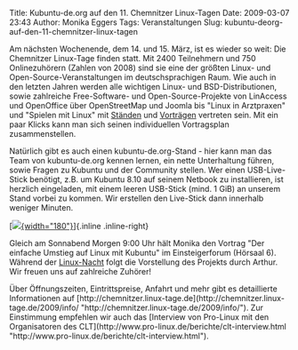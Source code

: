 Title: Kubuntu-de.org auf den 11. Chemnitzer Linux-Tagen
Date: 2009-03-07 23:43
Author: Monika Eggers
Tags: Veranstaltungen
Slug: kubuntu-deorg-auf-den-11-chemnitzer-linux-tagen

Am nächsten Wochenende, dem 14. und 15. März, ist es wieder so weit: Die
Chemnitzer Linux-Tage finden statt. Mit 2400 Teilnehmern und 750
Onlinezuhörern (Zahlen von 2008) sind sie eine der größten Linux- und
Open-Source-Veranstaltungen im deutschsprachigen Raum. Wie auch in den
letzten Jahren werden alle wichtigen Linux- und BSD-Distributionen,
sowie zahlreiche Free-Software- und Open-Source-Projekte von LinAccess
und OpenOffice über OpenStreetMap und Joomla bis "Linux in Arztpraxen"
und "Spielen mit Linux" mit
[Ständen](http://chemnitzer.linux-tage.de/2009/live/plan.html "http://chemnitzer.linux-tage.de/2009/live/plan.html") und
[Vorträgen](http://chemnitzer.linux-tage.de/2009/vortraege/plan.html "http://chemnitzer.linux-tage.de/2009/vortraege/plan.html") vertreten sein. Mit ein paar Klicks kann man sich seinen
individuellen Vortragsplan zusammenstellen.

</p>
Natürlich gibt es auch einen kubuntu-de.org-Stand - hier kann man das
Team von kubuntu-de.org kennen lernen, ein nette Unterhaltung führen,
sowie Fragen zu Kubuntu und der Community stellen. Wer einen
USB-Live-Stick benötigt, z.B. um Kubuntu 8.10 auf seinem Netbook zu
installieren, ist herzlich eingeladen, mit einem leeren USB-Stick (mind.
1 GiB) an unserem Stand vorbei zu kommen. Wir erstellen den Live-Stick
dann innerhalb weniger Minuten.

</p>
<!--break--><!--break-->

[[![](http://www.kubuntu-de.org/files/bilder/65_0.jpg){width="180"}](http://www.kubuntu-de.org/files/bilder/65_0.jpg)]{.inline
.inline-right}  

Gleich am Sonnabend Morgen 9:00 Uhr hält Monika den Vortrag "Der
einfache Umstieg auf Linux mit Kubuntu" im Einsteigerforum (Hörsaal 6).
Während der
[Linux-Nacht](http://chemnitzer.linux-tage.de/2009/service/linux-nacht.html "http://chemnitzer.linux-tage.de/2009/service/linux-nacht.html") folgt die Vorstellung des Projekts durch Arthur. Wir freuen uns
auf zahlreiche Zuhörer!

</p>
Über Öffnungszeiten, Eintrittspreise, Anfahrt und mehr gibt es
detaillierte Informationen auf
[http://chemnitzer.linux-tage.de](http://chemnitzer.linux-tage.de/2009/info/ "http://chemnitzer.linux-tage.de/2009/info/"). Zur Einstimmung empfehlen wir auch das [Interview von Pro-Linux
mit den Organisatoren des
CLT](http://www.pro-linux.de/berichte/clt-interview.html "http://www.pro-linux.de/berichte/clt-interview.html").

</p>

